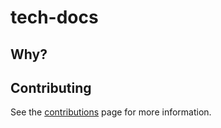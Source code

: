 # tech-docs

## Why?

## Contributing

See the [contributions](./docs/contributions.md) page for more information.
